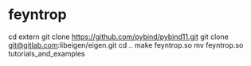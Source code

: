 feyntrop
========

cd extern
git clone https://github.com/pybind/pybind11.git
git clone git@gitlab.com:libeigen/eigen.git
cd ..
make feyntrop.so
mv feyntrop.so tutorials_and_examples

